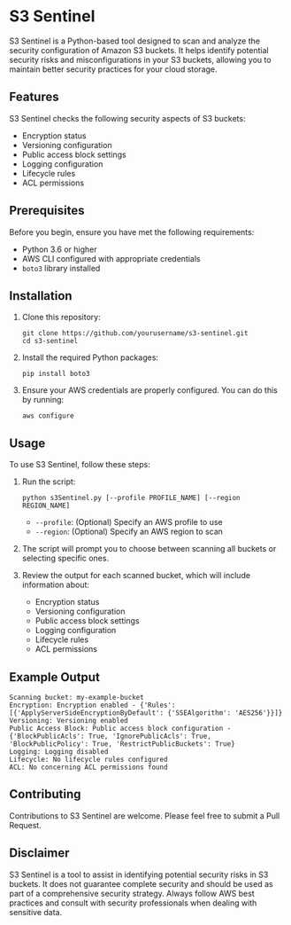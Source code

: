 # S3 Sentinel

S3 Sentinel is a Python-based tool designed to scan and analyze the security configuration of Amazon S3 buckets. It helps identify potential security risks and misconfigurations in your S3 buckets, allowing you to maintain better security practices for your cloud storage.

## Features

S3 Sentinel checks the following security aspects of S3 buckets:

- Encryption status
- Versioning configuration
- Public access block settings
- Logging configuration
- Lifecycle rules
- ACL permissions

## Prerequisites

Before you begin, ensure you have met the following requirements:

- Python 3.6 or higher
- AWS CLI configured with appropriate credentials
- `boto3` library installed

## Installation

1. Clone this repository:
   ```
   git clone https://github.com/yourusername/s3-sentinel.git
   cd s3-sentinel
   ```

2. Install the required Python packages:
   ```
   pip install boto3
   ```

3. Ensure your AWS credentials are properly configured. You can do this by running:
   ```
   aws configure
   ```

## Usage

To use S3 Sentinel, follow these steps:

1. Run the script:
   ```
   python s3Sentinel.py [--profile PROFILE_NAME] [--region REGION_NAME]
   ```

   - `--profile`: (Optional) Specify an AWS profile to use
   - `--region`: (Optional) Specify an AWS region to scan

2. The script will prompt you to choose between scanning all buckets or selecting specific ones.

3. Review the output for each scanned bucket, which will include information about:
   - Encryption status
   - Versioning configuration
   - Public access block settings
   - Logging configuration
   - Lifecycle rules
   - ACL permissions

## Example Output

```
Scanning bucket: my-example-bucket
Encryption: Encryption enabled - {'Rules': [{'ApplyServerSideEncryptionByDefault': {'SSEAlgorithm': 'AES256'}}]}
Versioning: Versioning enabled
Public Access Block: Public access block configuration - {'BlockPublicAcls': True, 'IgnorePublicAcls': True, 'BlockPublicPolicy': True, 'RestrictPublicBuckets': True}
Logging: Logging disabled
Lifecycle: No lifecycle rules configured
ACL: No concerning ACL permissions found
```

## Contributing

Contributions to S3 Sentinel are welcome. Please feel free to submit a Pull Request.

## Disclaimer

S3 Sentinel is a tool to assist in identifying potential security risks in S3 buckets. It does not guarantee complete security and should be used as part of a comprehensive security strategy. Always follow AWS best practices and consult with security professionals when dealing with sensitive data.
